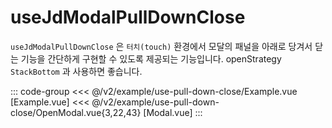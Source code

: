 <script setup>
import Example from './use-pull-down-close/Example.vue';
</script>

# useJdModalPullDownClose

`useJdModalPullDownClose` 은 `터치(touch)` 환경에서 모달의 패널을 아래로 당겨서 닫는 기능을
간단하게 구현할 수 있도록 제공되는 기능입니다. openStrategy `StackBottom` 과 사용하면 좋습니다.

<Example />

::: code-group
<<< @/v2/example/use-pull-down-close/Example.vue [Example.vue]
<<< @/v2/example/use-pull-down-close/OpenModal.vue{3,22,43} [Modal.vue]
:::